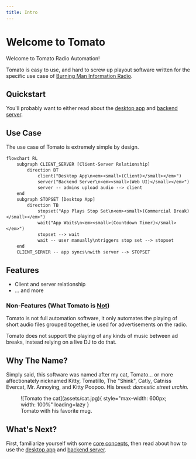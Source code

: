 ```yaml
---
title: Intro
---
```


# Welcome to Tomato

Welcome to Tomato Radio Automation!

Tomato is easy to use, and hard to screw up playout software written for the
specific use case of [Burning Man Information Radio](https://bmir.org).

## Quickstart

You'll probably want to either read about the [desktop app](client.md) and
[backend server](server.md).

## Use Case

The use case of Tomato is extremely simple by design.

```mermaid
flowchart RL
    subgraph CLIENT_SERVER [Client-Server Relationship]
        direction BT
            client("Desktop App\n<em><small>(Client)</small></em>")
            server("Backend Server\n<em><small>(Web UI)</small></em>")
            server -- admins upload audio --> client
    end
    subgraph STOPSET [Desktop App]
        direction TB
            stopset("App Plays Stop Set\n<em><small>(Commercial Break)</small></em>")
            wait("App Waits\n<em><small>(Countdown Timer)</small></em>")
            stopset --> wait
            wait -- user manually\ntriggers stop set --> stopset
    end
    CLIENT_SERVER -- app syncs\nwith server --> STOPSET
```


## Features

* Client and server relationship
* ... and more

### Non-Features (What Tomato is **<u>Not</u>**)

Tomato is not full automation software, it only automates the playing of
short audio files grouped together, ie used for advertisements on the radio.

Tomato does not support the playing of any kinds of music between ad breaks,
instead relying on a live DJ to do that.

## Why The Name?

Simply said, this software was named after my cat, Tomato... or more
affectionately nicknamed Kitty, Tomatillo, The "Shink", Catly, Catniss Evercat,
Mr. Annoying, and Kitty Poopoo. His breed: _domestic street urchin._

<figure markdown>
![Tomato the cat](assets/cat.jpg){ style="max-width: 600px; width: 100%" loading=lazy }
<figcaption>Tomato with his favorite mug.</figcaption>
</figure>

## What's Next?

First, familiarize yourself with some [core concepts](concepts.md), then read
about how to use the [desktop app](client.md) and [backend server](server.md).

